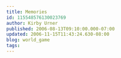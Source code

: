 ```yaml
---
title: Memories
id: 115548576130023769
author: Kirby Urner
published: 2006-08-13T09:10:00.000-07:00
updated: 2006-11-15T11:43:24.630-08:00
blog: world_game
tags: 
---
```


